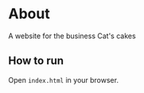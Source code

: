 # About

A website for the business Cat's cakes

## How to run

Open `index.html` in your browser. 
